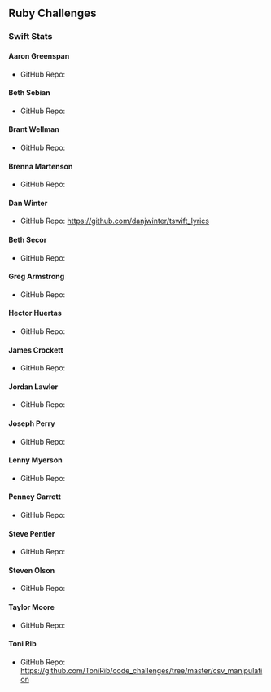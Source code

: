 ## Ruby Challenges

### Swift Stats

#### Aaron Greenspan

* GitHub Repo:

#### Beth Sebian

* GitHub Repo:

#### Brant Wellman

* GitHub Repo:

#### Brenna Martenson

* GitHub Repo:

#### Dan Winter

* GitHub Repo: https://github.com/danjwinter/tswift_lyrics

#### Beth Secor

* GitHub Repo:

#### Greg Armstrong

* GitHub Repo:

#### Hector Huertas

* GitHub Repo:

#### James Crockett

* GitHub Repo:

#### Jordan Lawler

* GitHub Repo:

#### Joseph Perry

* GitHub Repo:

#### Lenny Myerson

* GitHub Repo:

#### Penney Garrett

* GitHub Repo:

#### Steve Pentler

* GitHub Repo:

#### Steven Olson

* GitHub Repo:

#### Taylor Moore

* GitHub Repo:

#### Toni Rib

* GitHub Repo: https://github.com/ToniRib/code_challenges/tree/master/csv_manipulation
